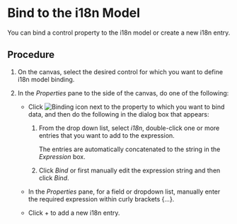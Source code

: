 <!-- loio5e7ddc59038648bc88c5bb58bd7fcb3f -->

# Bind to the i18n Model

You can bind a control property to the i18n model or create a new i18n entry.



<a name="loio5e7ddc59038648bc88c5bb58bd7fcb3f__steps_zjy_zqt_tr"/>

## Procedure

1.  On the canvas, select the desired control for which you want to define i18n model binding.

2.  In the *Properties* pane to the side of the canvas, do one of the following:

    -   Click ![Binding icon](images/data_binding_button_852457c.jpg) next to the property to which you want to bind data, and then do the following in the dialog box that appears:
        1.  From the drop down list, select *i18n*, double-click one or more entries that you want to add to the expression.

            The entries are automatically concatenated to the string in the *Expression* box.

        2.  Click *Bind* or first manually edit the expression string and then click *Bind*.


    -   In the *Properties* pane, for a field or dropdown list, manually enter the required expression within curly brackets \{...\}.
    -   Click + to add a new i18n entry.


